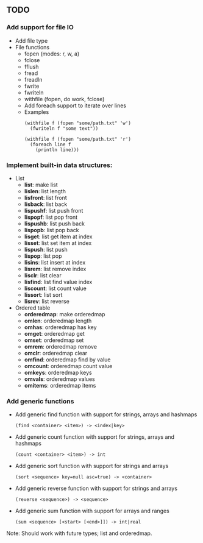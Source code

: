 ## TODO

### Add support for file IO
- Add file type
- File functions
  - fopen (modes: r, w, a)
  - fclose
  - fflush
  - fread
  - freadln
  - fwrite
  - fwriteln
  - withfile (fopen, do work, fclose)
  - Add foreach support to iterate over lines
  - Examples
    ```
    (withfile f (fopen "some/path.txt" 'w')
      (fwriteln f "some text"))

    (withfile f (fopen "some/path.txt" 'r')
      (foreach line f
        (println line)))
    ```

### Implement built-in data structures:
- List
  - **list**: make list
  - **lislen**: list length
  - **lisfront**: list front
  - **lisback**: list back
  - **lispushf**: list push front
  - **lispopf**: list pop front
  - **lispushb**: list push back
  - **lispopb**: list pop back
  - **lisget**: list get item at index
  - **lisset**: list set item at index
  - **lispush**: list push
  - **lispop**: list pop
  - **lisins**: list insert at index
  - **lisrem**: list remove index
  - **lisclr**: list clear
  - **lisfind**: list find value index
  - **liscount**: list count value
  - **lissort**: list sort
  - **lisrev**: list reverse
- Ordered table
  - **orderedmap**: make orderedmap
  - **omlen**: orderedmap length
  - **omhas**: orderedmap has key
  - **omget**: orderedmap get
  - **omset**: orderedmap set
  - **omrem**: orderedmap remove
  - **omclr**: orderedmap clear
  - **omfind**: orderedmap find by value
  - **omcount**: orderedmap count value
  - **omkeys**: orderedmap keys
  - **omvals**: orderedmap values
  - **omitems**: orderedmap items

### Add generic functions
- Add generic find function with support for strings, arrays and hashmaps
  ```
  (find <container> <item>) -> <index|key>
  ```
- Add generic count function with support for strings, arrays and hashmaps
  ```
  (count <container> <item>) -> int
  ```
- Add generic sort function with support for strings and arrays
  ```
  (sort <sequence> key=null asc=true) -> <container>
  ```
- Add generic reverse function with support for strings and arrays
  ```
  (reverse <sequence>) -> <sequence>
  ```
- Add generic sum function with support for arrays and ranges
  ```
  (sum <sequence> [<start> [<end>]]) -> int|real
  ```
Note: Should work with future types; list and orderedmap.
